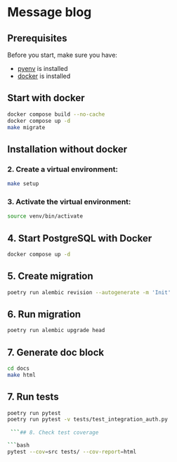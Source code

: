 # Message blog

## Prerequisites

Before you start, make sure you have:

- [pyenv](https://github.com/pyenv/pyenv) is installed
- [docker](https://www.docker.com/) is installed

## Start with docker
```bash
docker compose build --no-cache
docker compose up -d
make migrate
```


## Installation without docker

### 2. **Create a virtual environment**:
```bash
make setup
```

### 3. **Activate the virtual environment**:
```bash
source venv/bin/activate
```

## 4. Start PostgreSQL with Docker

```bash
docker compose up -d
```

## 5. Create migration

```bash
poetry run alembic revision --autogenerate -m 'Init'
```

## 6. Run migration

```bash
poetry run alembic upgrade head
```

## 7. Generate doc block

```bash
cd docs
make html
 ```
## 7. Run tests

```bash
poetry run pytest
poetry run pytest -v tests/test_integration_auth.py
 
 ```## 8. Check test coverage

```bash
pytest --cov=src tests/ --cov-report=html
 ```
